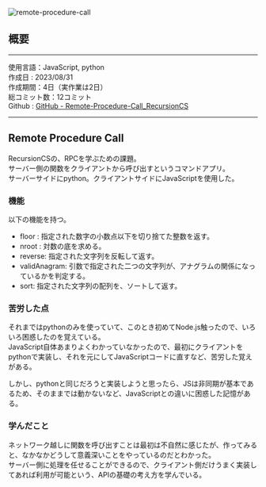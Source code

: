 
![remote-procedure-call](/pages/Products/page/remote-procedure-call/img/remote-procedure-call_t.jpg)    

## 概要  

---    

使用言語：JavaScript, python      
作成日 : 2023/08/31    
作成期間：4日（実作業は2日）      
総コミット数：12コミット      
Github : [GitHub - Remote-Procedure-Call_RecursionCS](https://github.com/kip2/Remote-Procedure-Call_RecursionCS)      

---    

## Remote Procedure Call    

RecursionCSの、RPCを学ぶための課題。    
サーバー側の関数をクライアントから呼び出すというコマンドアプリ。  
サーバーサイドにpython。クライアントサイドにJavaScriptを使用した。      

### 機能  

以下の機能を持つ。  
- floor : 指定された数字の小数点以下を切り捨てた整数を返す。  
- nroot : 対数の底を求める。  
- reverse: 指定された文字列を反転して返す。  
- validAnagram: 引数で指定された二つの文字列が、アナグラムの関係になっているかを判定する。  
- sort: 指定された文字列の配列を、ソートして返す。  

### 苦労した点  

それまではpythonのみを使っていて、このとき初めてNode.js触ったので、いろいろ困惑したのを覚えている。  
JavaScript自体あまりよくわかっていなかったので、最初にクライアントをpythonで実装し、それを元にしてJavaScriptコードに直すなど、苦労した覚えがある。  

しかし、pythonと同じだろうと実装しようと思ったら、JSは非同期が基本であるため、そのままでは動かないなど、JavaScriptとの違いに困惑した記憶がある。  

### 学んだこと  

ネットワーク越しに関数を呼び出すことは最初は不自然に感じたが、作ってみると、なかなかどうして意義深いことをやっているのだとわかった。  
サーバー側に処理を任せることができるので、クライアント側だけうまく実装してあれば利用が可能という、APIの基礎の考え方を学んでいる。  

